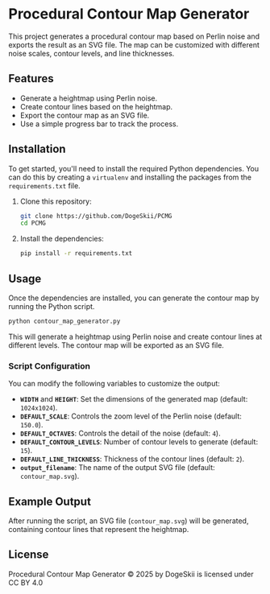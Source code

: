 
# Procedural Contour Map Generator

This project generates a procedural contour map based on Perlin noise and exports the result as an SVG file. The map can be customized with different noise scales, contour levels, and line thicknesses.

## Features
- Generate a heightmap using Perlin noise.
- Create contour lines based on the heightmap.
- Export the contour map as an SVG file.
- Use a simple progress bar to track the process.

## Installation

To get started, you'll need to install the required Python dependencies. You can do this by creating a `virtualenv` and installing the packages from the `requirements.txt` file.

1. Clone this repository:
   ```bash
   git clone https://github.com/DogeSkii/PCMG
   cd PCMG
   ```

2. Install the dependencies:
   ```bash
   pip install -r requirements.txt
   ```

## Usage

Once the dependencies are installed, you can generate the contour map by running the Python script.

```bash
python contour_map_generator.py
```

This will generate a heightmap using Perlin noise and create contour lines at different levels. The contour map will be exported as an SVG file.

### Script Configuration
You can modify the following variables to customize the output:
- **`WIDTH`** and **`HEIGHT`**: Set the dimensions of the generated map (default: `1024x1024`).
- **`DEFAULT_SCALE`**: Controls the zoom level of the Perlin noise (default: `150.0`).
- **`DEFAULT_OCTAVES`**: Controls the detail of the noise (default: `4`).
- **`DEFAULT_CONTOUR_LEVELS`**: Number of contour levels to generate (default: `15`).
- **`DEFAULT_LINE_THICKNESS`**: Thickness of the contour lines (default: `2`).
- **`output_filename`**: The name of the output SVG file (default: `contour_map.svg`).

## Example Output

After running the script, an SVG file (`contour_map.svg`) will be generated, containing contour lines that represent the heightmap.

## License

Procedural Contour Map Generator © 2025 by DogeSkii is licensed under CC BY 4.0 

